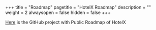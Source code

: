 +++
title = "Roadmap"
pagetitle = "HotelX Roadmap"
description = ""
weight = 2
alwaysopen = false
hidden = false
+++

[Here](https://github.com/orgs/travelgateX/projects/4?card_filter_query=label%3Ahotelx) is the GitHub project with Public Roadmap of HotelX

